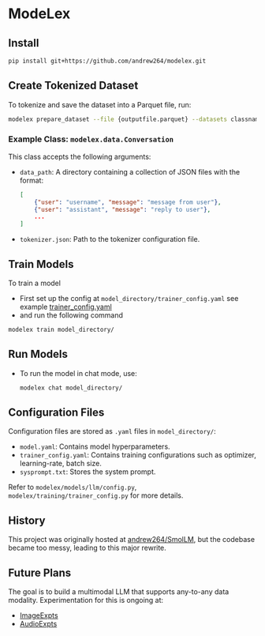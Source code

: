 # ModeLex

## Install

```bash
pip install git+https://github.com/andrew264/modelex.git
```

## Create Tokenized Dataset

To tokenize and save the dataset into a Parquet file, run:

```bash
modelex prepare_dataset --file {outputfile.parquet} --datasets classname:arg1,arg2
```

### Example Class: `modelex.data.Conversation`

This class accepts the following arguments:

- `data_path`: A directory containing a collection of JSON files with the format:
  
    ```json
    [
        {"user": "username", "message": "message from user"},
        {"user": "assistant", "message": "reply to user"},
        ...
    ]
    ```

- `tokenizer.json`: Path to the tokenizer configuration file.

## Train Models

To train a model
- First set up the config at `model_directory/trainer_config.yaml` see example [trainer_config.yaml](modelex/examples/trainer_config.yaml)
- and run the following command
```bash
modelex train model_directory/
```

## Run Models

- To run the model in chat mode, use:

    ```bash
    modelex chat model_directory/
    ```

## Configuration Files

Configuration files are stored as `.yaml` files in `model_directory/`:

- `model.yaml`: Contains model hyperparameters.
- `trainer_config.yaml`: Contains training configurations such as optimizer, learning-rate, batch size.
- `sysprompt.txt`: Stores the system prompt.

Refer to `modelex/models/llm/config.py`, `modelex/training/trainer_config.py` for more details.

## History

This project was originally hosted at [andrew264/SmolLM](https://github.com/andrew264/Smol-LM), but the codebase became too messy, leading to this major rewrite.

## Future Plans

The goal is to build a multimodal LLM that supports any-to-any data modality. Experimentation for this is ongoing at:

- [ImageExpts](https://github.com/andrew264/ImageExpts)
- [AudioExpts](https://github.com/andrew264/AudioExpts)
